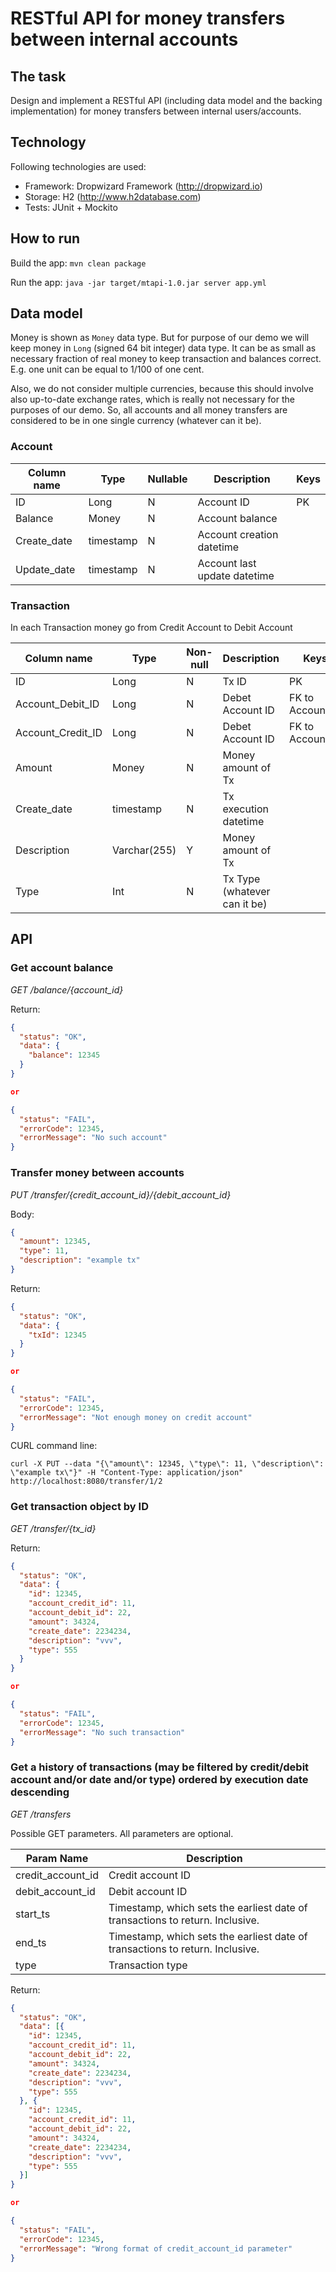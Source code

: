 # RESTful API for money transfers between internal accounts

## The task

Design and implement a RESTful API (including data model and the backing implementation) 
for money transfers between internal users/accounts.

## Technology

Following technologies are used:
 - Framework: Dropwizard Framework (http://dropwizard.io)
 - Storage: H2 (http://www.h2database.com)
 - Tests: JUnit + Mockito
 
## How to run
 
Build the app: `mvn clean package`

Run the app: `java -jar target/mtapi-1.0.jar server app.yml`


## Data model

Money is shown as `Money` data type. But for purpose of our demo we will
keep money in `Long` (signed 64 bit integer) data type. It can be as small
 as necessary fraction of real money to keep transaction and balances correct.
E.g. one unit can be equal to 1/100 of one cent.
 
Also, we do not consider multiple currencies, because this should involve 
also up-to-date exchange rates, which is really not necessary for the purposes 
of our demo. So, all accounts and all money transfers are considered to be in 
 one single currency (whatever can it be).

### Account

| Column name | Type | Nullable | Description | Keys |
| --- | --- | --- | --- | --- |
| ID | Long | N | Account ID | PK |
| Balance | Money | N | Account balance |  |
| Create_date | timestamp | N | Account creation datetime |  |
| Update_date | timestamp | N | Account last update datetime |  |

### Transaction

In each Transaction money go from Credit Account to Debit Account

| Column name | Type | Non-null | Description | Keys |
| --- | --- | --- | --- | --- |
| ID | Long | N | Tx ID | PK |
| Account_Debit_ID | Long | N | Debet Account ID | FK to Account.ID |
| Account_Credit_ID | Long | N | Debet Account ID | FK to Account.ID |
| Amount | Money | N | Money amount of Tx |  |
| Create_date | timestamp | N | Tx execution datetime |  |
| Description | Varchar(255) | Y | Money amount of Tx |  |
| Type | Int | N | Tx Type (whatever can it be) |  |

## API

### Get account balance

*GET /balance/{account_id}*

Return:
 
``` json
{
  "status": "OK",
  "data": {
    "balance": 12345
  }  
}

or

{
  "status": "FAIL",
  "errorCode": 12345, 
  "errorMessage": "No such account"
}
```

### Transfer money between accounts

*PUT /transfer/{credit_account_id}/{debit_account_id}*

Body:

``` json
{
  "amount": 12345,
  "type": 11,
  "description": "example tx"
}
```

Return:

``` json
{
  "status": "OK",
  "data": {
    "txId": 12345
  }  
}

or

{
  "status": "FAIL",
  "errorCode": 12345, 
  "errorMessage": "Not enough money on credit account"
}
```

CURL command line: 

```
curl -X PUT --data "{\"amount\": 12345, \"type\": 11, \"description\": \"example tx\"}" -H "Content-Type: application/json"  http://localhost:8080/transfer/1/2
```

### Get transaction object by ID

*GET /transfer/{tx_id}*

Return:
 
``` json
{
  "status": "OK",
  "data": {
    "id": 12345,
    "account_credit_id": 11,
    "account_debit_id": 22,
    "amount": 34324,
    "create_date": 2234234,
    "description": "vvv",
    "type": 555
  }  
}

or

{
  "status": "FAIL",
  "errorCode": 12345, 
  "errorMessage": "No such transaction"
}
```

### Get a history of transactions (may be filtered by credit/debit account and/or date and/or type) ordered by execution date descending

*GET /transfers*

Possible GET parameters. All parameters are optional. 

|Param Name| Description |
| --- | --- |
| credit_account_id| Credit account ID |
| debit_account_id| Debit account ID |
| start_ts | Timestamp, which sets the earliest date of transactions to return. Inclusive. |
| end_ts | Timestamp, which sets the earliest date of transactions to return. Inclusive. |
| type | Transaction type |

Return: 
``` json
{
  "status": "OK",
  "data": [{
    "id": 12345,
    "account_credit_id": 11,
    "account_debit_id": 22,
    "amount": 34324,
    "create_date": 2234234,
    "description": "vvv",
    "type": 555
  }, {
    "id": 12345,
    "account_credit_id": 11,
    "account_debit_id": 22,
    "amount": 34324,
    "create_date": 2234234,
    "description": "vvv",
    "type": 555
  }]
}

or

{
  "status": "FAIL",
  "errorCode": 12345, 
  "errorMessage": "Wrong format of credit_account_id parameter"
}
```
